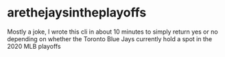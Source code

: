 # arethejaysintheplayoffs
Mostly a joke, I wrote this cli in about 10 minutes to simply return yes or no depending on whether the Toronto Blue Jays currently hold a spot in the 2020 MLB playoffs
